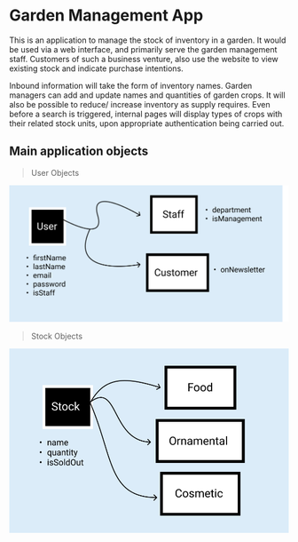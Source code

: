 # Garden Management App

This is an application to manage the stock of inventory in a garden. It would be used via a web interface, and primarily serve the garden management staff. Customers of such a business venture, also use the website to view existing stock and indicate purchase intentions.

Inbound information will take the form of inventory names. Garden managers can add and update names and quantities of garden crops. It will also be possible to reduce/ increase inventory as supply requires. Even before a search is triggered, internal pages will display types of crops with their related stock units, upon appropriate authentication being carried out.

## Main application objects

> User Objects

![User Objects](./UserObjects.png)

> Stock Objects

![Stock Objects](./StockObjects.png)